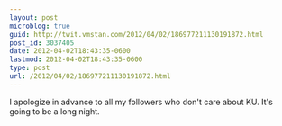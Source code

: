 ```yaml
---
layout: post
microblog: true
guid: http://twit.vmstan.com/2012/04/02/186977211130191872.html
post_id: 3037405
date: 2012-04-02T18:43:35-0600
lastmod: 2012-04-02T18:43:35-0600
type: post
url: /2012/04/02/186977211130191872.html
---
```

I apologize in advance to all my followers who don't care about KU. It's going to be a long night.
